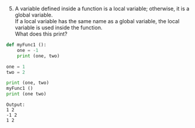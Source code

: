 5. A variable defined inside a function is a local variable; otherwise, it is a global variable.  
If a local variable has the same name as a global variable, the local variable is used inside the function.  
What does this print?  

```python
def myFunc1 ():
    one = -1
    print (one, two)

one = 1
two = 2

print (one, two)
myFunc1 ()
print (one two)
```
```
Output:  
1 2  
-1 2  
1 2
```
